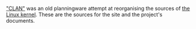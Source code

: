 ["CLAN"](https://fc-solve.shlomifish.org/CLAN/) was an old planningware
attempt at reorganising the sources of [the Linux kernel](https://en.wikipedia.org/wiki/Linux_kernel). These are the sources for the site and the project's
documents.
